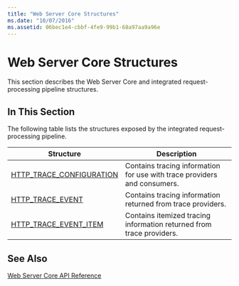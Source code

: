 ```yaml
---
title: "Web Server Core Structures"
ms.date: "10/07/2016"
ms.assetid: 06bec1e4-cbbf-4fe9-99b1-68a97aa9a96e
---
```

# Web Server Core Structures

This section describes the Web Server Core and integrated request-processing pipeline structures.  
  
## In This Section  

 The following table lists the structures exposed by the integrated request-processing pipeline.  
  
|Structure|Description|  
|---------------|-----------------|  
|[HTTP_TRACE_CONFIGURATION](../../web-development-reference/native-code-api-reference/http-trace-configuration-structure.md)|Contains tracing information for use with trace providers and consumers.|  
|[HTTP_TRACE_EVENT](../../web-development-reference/native-code-api-reference/http-trace-event-structure.md)|Contains tracing information returned from trace providers.|  
|[HTTP_TRACE_EVENT_ITEM](../../web-development-reference/native-code-api-reference/http-trace-event-item-structure.md)|Contains itemized tracing information returned from trace providers.|  
  
## See Also  

 [Web Server Core API Reference](../../web-development-reference/native-code-api-reference/web-server-core-api-reference.md)
